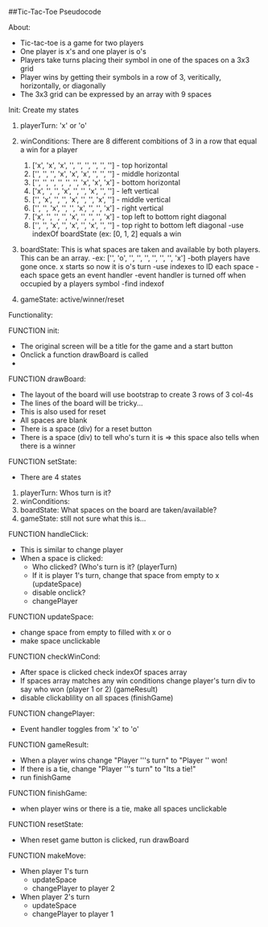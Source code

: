 ##Tic-Tac-Toe Pseudocode

 About:
 
 - Tic-tac-toe is a game for two players
 - One player is x's and one player is o's
 - Players take turns placing their symbol in one of the spaces on a 3x3 grid
 - Player wins by getting their symbols in a row of 3, veritically, horizontally, or diagonally
 - The 3x3 grid can be expressed by an array with 9 spaces
 
 Init: Create my states
 
 1. playerTurn: 'x' or 'o'
 
 2. winConditions: There are 8 different combitions of 3 in a row that equal a win for a player
    1. ['x', 'x', 'x', '', '', '', '', '', ''] - top horizontal   
    3. ['', '', '', 'x', 'x', 'x', '', '', ''] - middle horizontal
    4. ['', '', '', '', '', '', 'x', 'x', 'x'] - bottom horizontal
    5. ['x', '', '', 'x', '', '', 'x', '', ''] - left vertical
    6. ['', 'x', '', '', 'x', '', '', 'x', ''] - middle vertical
    7. ['', '', 'x', '', '', 'x', '', '', 'x'] - right vertical 
    8. ['x', '', '', '', 'x', '', '', '', 'x'] - top left to bottom right diagonal
    9. ['', '', 'x', '', 'x', '', 'x', '', ''] - top right to bottom left diagonal
  -use indexOf boardState (ex: [0, 1, 2] equals a win 
 
 3. boardState: This is what spaces are taken and available by both players. This can be an array.
  -ex: ['', 'o', '', '', '', '', '', '', 'x']
  -both players have gone once. x starts so now it is o's turn
  -use indexes to ID each space
  -each space gets an event handler
  -event handler is turned off when occupied by a players symbol
  -find indexof
  
4. gameState: active/winner/reset

Functionality: 

FUNCTION init:
  - The original screen will be a title for the game and a start button
  - Onclick a function drawBoard is called
  -

FUNCTION drawBoard: 
  - The layout of the board will use bootstrap to create 3 rows of 3 col-4s
  - The lines of the board will be tricky...
  - This is also used for reset
  - All spaces are blank
  - There is a space (div) for a reset button
  - There is a space (div) to tell who's turn it is => this space also tells when there is a winner

FUNCTION setState:
 - There are 4 states
 1. playerTurn: Whos turn is it?
 2. winConditions: 
 3. boardState: What spaces on the board are taken/available?
 4. gameState: still not sure what this is...

FUNCTION handleClick:
  - This is similar to change player
  - When a space is clicked:
    - Who clicked? (Who's turn is it? (playerTurn)
    - If it is player 1's turn, change that space from empty to x (updateSpace)
    - disable onclick?
    - changePlayer

FUNCTION updateSpace:
   - change space from empty to filled with x or o
   - make space unclickable

FUNCTION checkWinCond:
   - After space is clicked check indexOf spaces array
   - If spaces array matches any win conditions change player's turn div to say who won (player 1 or 2) (gameResult)
   - disable clickablility on all spaces (finishGame)

FUNCTION changePlayer:
  - Event handler toggles from 'x' to 'o'

FUNCTION gameResult:
 - When a player wins change "Player '''s turn" to "Player '' won!
 - If there is a tie, change "Player '''s turn" to "Its a tie!"
 - run finishGame

FUNCTION finishGame: 
 - when player wins or there is a tie, make all spaces unclickable

FUNCTION resetState:
 - When reset game button is clicked, run drawBoard

FUNCTION makeMove:
 - When player 1's turn
   - updateSpace
   - changePlayer to player 2
 - When player 2's turn
   - updateSpace
   - changePlayer to player 1


  
  
 
 
 
 
 
 
